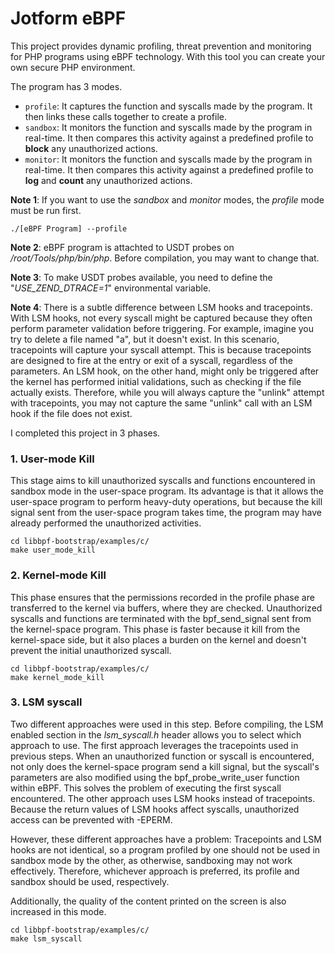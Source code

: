 
# Jotform eBPF

This project provides dynamic profiling, threat prevention and monitoring for PHP programs using eBPF technology. With this tool you can create your own secure PHP environment.

The program has 3 modes.

- ``` profile ```: It captures the function and syscalls made by the program. It then links these calls together to create a profile.
- ``` sandbox ```: It monitors the function and syscalls made by the program in real-time. It then compares this activity against a predefined profile to **block** any unauthorized actions.
- ``` monitor ```: It monitors the function and syscalls made by the program in real-time. It then compares this activity against a predefined profile to **log** and **count** any unauthorized actions.

**Note 1**: If you want to use the _sandbox_ and _monitor_ modes, the _profile_ mode must be run first.

```
./[eBPF Program] --profile
```

**Note 2**: eBPF program is attachted to USDT probes on _/root/Tools/php/bin/php_. Before compilation, you may want to change that.

**Note 3**: To make USDT probes available, you need to define the "_USE_ZEND_DTRACE=1_" environmental variable.

**Note 4**: There is a subtle difference between LSM hooks and tracepoints. With LSM hooks, not every syscall might be captured because they often perform parameter validation before triggering. For example, imagine you try to delete a file named "a", but it doesn't exist. In this scenario, tracepoints will capture your syscall attempt. This is because tracepoints are designed to fire at the entry or exit of a syscall, regardless of the parameters. An LSM hook, on the other hand, might only be triggered after the kernel has performed initial validations, such as checking if the file actually exists. Therefore, while you will always capture the "unlink" attempt with tracepoints, you may not capture the same "unlink" call with an LSM hook if the file does not exist.

I completed this project in 3 phases.

### 1. User-mode Kill

This stage aims to kill unauthorized syscalls and functions encountered in sandbox mode in the user-space program. Its advantage is that it allows the user-space program to perform heavy-duty operations, but because the kill signal sent from the user-space program takes time, the program may have already performed the unauthorized activities.

```
cd libbpf-bootstrap/examples/c/
make user_mode_kill
```

### 2. Kernel-mode Kill

This phase ensures that the permissions recorded in the profile phase are transferred to the kernel via buffers, where they are checked. Unauthorized syscalls and functions are terminated with the bpf_send_signal sent from the kernel-space program. This phase is faster because it kill from the kernel-space side, but it also places a burden on the kernel and doesn't prevent the initial unauthorized syscall.

```
cd libbpf-bootstrap/examples/c/
make kernel_mode_kill
```

### 3. LSM syscall

Two different approaches were used in this step. Before compiling, the LSM enabled section in the _lsm_syscall.h_ header allows you to select which approach to use. The first approach leverages the tracepoints used in previous steps. When an unauthorized function or syscall is encountered, not only does the kernel-space program send a kill signal, but the syscall's parameters are also modified using the bpf_probe_write_user function within eBPF. This solves the problem of executing the first syscall encountered. The other approach uses LSM hooks instead of tracepoints. Because the return values ​​of LSM hooks affect syscalls, unauthorized access can be prevented with -EPERM. 

However, these different approaches have a problem: Tracepoints and LSM hooks are not identical, so a program profiled by one should not be used in sandbox mode by the other, as otherwise, sandboxing may not work effectively. Therefore, whichever approach is preferred, its profile and sandbox should be used, respectively.

Additionally, the quality of the content printed on the screen is also increased in this mode.

```
cd libbpf-bootstrap/examples/c/
make lsm_syscall
```